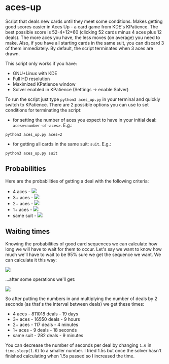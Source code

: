 # aces-up

Script that deals new cards until they meet some conditions. Makes getting good scores easier in Aces Up - a card game from KDE's KPatience. The best possible score is 52-4+12=60 (clicking 52 cards minus 4 aces plus 12 deals). The more aces you have, the less moves (on average) you need to make. Also, if you have all starting cards in the same suit, you can discard 3 of them immediately. By default, the script terminates when 3 aces are drawn.

This script only works if you have:
* GNU+Linux with KDE
* Full HD resolution
* Maximized KPatience window
* Solver enabled in KPatience (Settings -> enable Solver)

To run the script just type `python3 aces_up.py` in your terminal and quickly switch to KPatience. There are 2 possible options you can use to set conditions for terminating the script:
* for setting the number of aces you expect to have in your initial deal: `aces=<number-of-aces>`. E.g.:

```python3 aces_up.py aces=2```

* for getting all cards in the same suit: `suit`. E.g.:

```python3 aces_up.py suit```

Probabilities
-------------

Here are the probabilities of getting a deal with the following criteria:

* 4 aces - <img src="https://render.githubusercontent.com/render/math?math=\frac{4 \cdot 3 \cdot 2 \cdot 1}{52 \cdot 51 \cdot 50 \cdot 49} = \frac{24}{6497400} \approx 0.00037 \%25">
* 3+ aces - <img src="https://render.githubusercontent.com/render/math?math=\frac{48 \cdot \binom{4}{1} \cdot 3 \cdot 2 %2B 24}{52 \cdot 51 \cdot 50 \cdot 49} = \frac{1176}{6497400} \approx 0.018 \%25">
* 2+ aces - <img src="https://render.githubusercontent.com/render/math?math=\frac{48 \cdot 47 \cdot \binom{4}{2} \cdot 4 \cdot 3 %2B 1176}{52 \cdot 51 \cdot 50 \cdot 49} = \frac{163608}{6497400} \approx 2.5 \%25">
* 1+ aces - <img src="https://render.githubusercontent.com/render/math?math=\frac{\binom{4}{1} \cdot 4 \cdot 48 \cdot 47 \cdot 46 %2B 163608}{52 \cdot 51 \cdot 50 \cdot 49} = \frac{1824024}{6497400} \approx 28 \%25">
* same suit - <img src="https://render.githubusercontent.com/render/math?math=\frac{13 \cdot 12 \cdot 11 \cdot 10 \cdot 4}{52 \cdot 51 \cdot 50 \cdot 49} = \frac{68640}{6497400} \approx 1.06 \%25">

Waiting times
-------------

Knowing the probabilities of good card sequences we can calculate how long we will have to wait for them to occur. Let's say we want to know how much we'll have to wait to be 95% sure we get the sequence we want. We can calculate it this way:

<img src="https://render.githubusercontent.com/render/math?math=1 - \left(\frac{all\_possible\_sequences-desired\_sequences}{all\_possible\_sequences}\right)^{number\_of\_deals} \ge 0.95">

...after some operations we'll get:

<img src="https://render.githubusercontent.com/render/math?math=number\_of\_deals \ge \log_{\frac{all\_possible\_sequences-desired\_sequences}{all\_possible\_sequences}} 0.05">

So after putting the numbers in and multiplying the number of deals by 2 seconds (as that's the interval between deals) we get these times:
* 4 aces - 811018 deals - 19 days
* 3+ aces - 16550 deals - 9 hours
* 2+ aces - 117 deals - 4 minutes
* 1+ aces - 9 deals - 18 seconds
* same suit - 282 deals - 9 minutes

You can decrease the number of seconds per deal by changing `1.6` in `time.sleep(1.6)` to a smaller number. I tried 1.5s but once the solver hasn't finished calculating when 1.5s passed so I increased the time.
